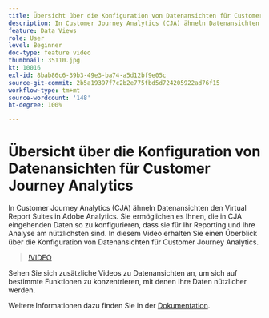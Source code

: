 ```yaml
---
title: Übersicht über die Konfiguration von Datenansichten für Customer Journey Analytics
description: In Customer Journey Analytics (CJA) ähneln Datenansichten den Virtual Report Suites in Adobe Analytics. Sie ermöglichen es Ihnen, die in CJA eingehenden Daten so zu konfigurieren, dass sie für Ihr Reporting und Ihre Analyse am nützlichsten sind. In diesem Video erhalten Sie einen Überblick über die Konfiguration von Datenansichten für Customer Journey Analytics.
feature: Data Views
role: User
level: Beginner
doc-type: feature video
thumbnail: 35110.jpg
kt: 10016
exl-id: 8bab86c6-39b3-49e3-ba74-a5d12bf9e05c
source-git-commit: 2b5a19397f7c2b2e775fbd5d724205922ad76f15
workflow-type: tm+mt
source-wordcount: '148'
ht-degree: 100%

---
```


# Übersicht über die Konfiguration von Datenansichten für Customer Journey Analytics

In Customer Journey Analytics (CJA) ähneln Datenansichten den Virtual Report Suites in Adobe Analytics. Sie ermöglichen es Ihnen, die in CJA eingehenden Daten so zu konfigurieren, dass sie für Ihr Reporting und Ihre Analyse am nützlichsten sind. In diesem Video erhalten Sie einen Überblick über die Konfiguration von Datenansichten für Customer Journey Analytics.

>[!VIDEO](https://video.tv.adobe.com/v/3410300/?quality=12&learn=on&captions=ger)

Sehen Sie sich zusätzliche Videos zu Datenansichten an, um sich auf bestimmte Funktionen zu konzentrieren, mit denen Ihre Daten nützlicher werden.

Weitere Informationen dazu finden Sie in der [Dokumentation](https://experienceleague.adobe.com/docs/analytics-platform/using/cja-dataviews/data-views.html?lang=de).
